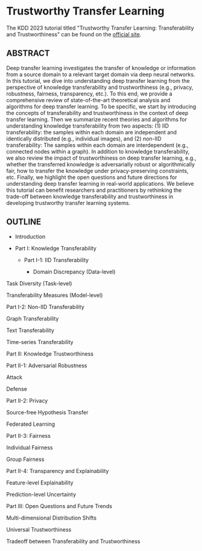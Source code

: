 # Trustworthy Transfer Learning

The KDD 2023 tutorial titled "Trustworthy Transfer Learning: Transferability and Trustworthiness" can be found on the [official site](https://sites.google.com/view/kdd23-trustworthy-transfer).

## ABSTRACT

Deep transfer learning investigates the transfer of knowledge or information from a source domain to a relevant target domain via deep neural networks. In this tutorial, we dive into understanding deep transfer learning from the perspective of knowledge transferability and trustworthiness (e.g., privacy, robustness, fairness, transparency, etc.). To this end, we provide a comprehensive review of state-of-the-art theoretical analysis and algorithms for deep transfer learning. To be specific, we start by introducing the concepts of transferability and trustworthiness in the context of deep transfer learning. Then we summarize recent theories and algorithms for understanding knowledge transferability from two aspects: (1) IID transferability: the samples within each domain are independent and identically distributed (e.g., individual images), and (2) non-IID transferability: The samples within each domain are interdependent (e.g., connected nodes within a graph). In addition to knowledge transferability, we also review the impact of trustworthiness on deep transfer learning, e.g., whether the transferred knowledge is adversarially robust or algorithmically fair, how to transfer the knowledge under privacy-preserving constraints, etc. Finally, we highlight the open questions and future directions for understanding deep transfer learning in real-world applications. We believe this tutorial can benefit researchers and practitioners by rethinking the trade-off between knowledge transferability and trustworthiness in developing trustworthy transfer learning systems.

## OUTLINE

* Introduction

* Part I: Knowledge Transferability

  * Part I-1: IID Transferability

    * Domain Discrepancy (Data-level)

Task Diversity (Task-level)

Transferability Measures (Model-level)

Part I-2: Non-IID Transferability

Graph Transferability

Text Transferability

Time-series Transferability

Part II: Knowledge Trustworthiness

Part II-1: Adversarial Robustness

Attack

Defense

Part II-2: Privacy

Source-free Hypothesis Transfer

Federated Learning

Part II-3: Fairness

Individual Fairness

Group Fairness

Part II-4: Transparency and Explainability

Feature-level Explainability

Prediction-level Uncertainty

Part III: Open Questions and Future Trends

Multi-dimensional Distribution Shifts

Universal Trustworthiness

Tradeoff between Transferability and Trustworthiness
